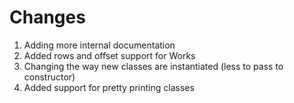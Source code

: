 # Changes

1. Adding more internal documentation
2. Added rows and offset support for Works
3. Changing the way new classes are instantiated (less to pass to constructor)
4. Added support for pretty printing classes